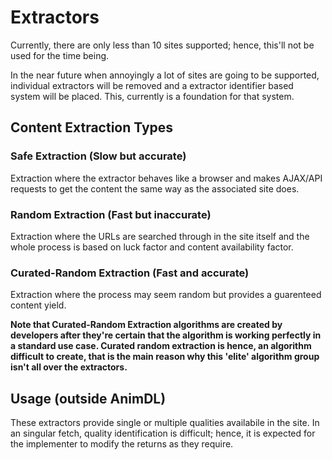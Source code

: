 # Extractors

Currently, there are only less than 10 sites supported; hence, this'll not be used for the time being.

In the near future when annoyingly a lot of sites are going to be supported, individual extractors will be removed and a extractor 
identifier based system will be placed. This, currently is a foundation for that system.

## Content Extraction Types

### Safe Extraction (Slow but accurate)

Extraction where the extractor behaves like a browser and makes AJAX/API requests to get the content the same way as the associated site does.

### Random Extraction (Fast but inaccurate)

Extraction where the URLs are searched through in the site itself and the whole process is based on luck factor and content availability factor.

### Curated-Random Extraction (Fast and accurate)

Extraction where the process may seem random but provides a guarenteed content yield.

<strong>
Note that Curated-Random Extraction algorithms are created by developers after they're certain that the algorithm is working perfectly in a standard use case. 
Curated random extraction is hence, an algorithm difficult to create, that is the main reason why this 'elite' algorithm group isn't all over the extractors. 
</strong>

## Usage (outside AnimDL)

These extractors provide single or multiple qualities availabile in the site. In an singular fetch, quality identification is difficult; 
hence, it is expected for the implementer to modify the returns as they require.
